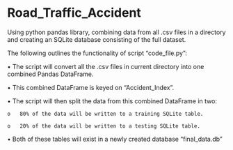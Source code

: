 # Road_Traffic_Accident
Using python pandas library, combining data from all .csv files in a directory and creating an SQLite database consisting of the full dataset. 

The following outlines the functionality of script “code_file.py”:

  •	The script will convert all the .csv files in current directory into one combined Pandas DataFrame.
  
  •	This combined DataFrame is keyed on “Accident_Index”.
  
  •	The script will then split the data from this combined DataFrame in two:
  
    o	80% of the data will be written to a training SQLite table.
    
    o	20% of the data will be written to a testing SQLite table.
    
  •	Both of these tables will exist in a newly created database “final_data.db”
